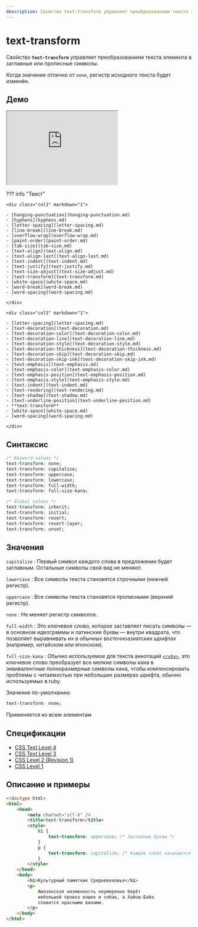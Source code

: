 ```yaml
---
description: Свойство text-transform управляет преобразованием текста элемента в заглавные или прописные символы
---
```


# text-transform

Свойство **`text-transform`** управляет преобразованием текста элемента в заглавные или прописные символы.

Когда значение отлично от `none`, регистр исходного текста будет изменён.

## Демо

<iframe class="interactive is-default-height" height="200" src="https://interactive-examples.mdn.mozilla.net/pages/css/text-transform.html" title="MDN Web Docs Interactive Example" loading="lazy" data-readystate="complete"></iframe>

??? info "Текст"

    <div class="col3" markdown="1">

    - [hanging-punctuation](hanging-punctuation.md)
    - [hyphens](hyphens.md)
    - [letter-spacing](letter-spacing.md)
    - [line-break](line-break.md)
    - [overflow-wrap](overflow-wrap.md)
    - [paint-order](paint-order.md)
    - [tab-size](tab-size.md)
    - [text-align](text-align.md)
    - [text-align-last](text-align-last.md)
    - [text-indent](text-indent.md)
    - [text-justify](text-justify.md)
    - [text-size-adjust](text-size-adjust.md)
    - [text-transform](text-transform.md)
    - [white-space](white-space.md)
    - [word-break](word-break.md)
    - [word-spacing](word-spacing.md)

    </div>

    <div class="col3" markdown="1">

    - [letter-spacing](letter-spacing.md)
    - [text-decoration](text-decoration.md)
    - [text-decoration-color](text-decoration-color.md)
    - [text-decoration-line](text-decoration-line.md)
    - [text-decoration-style](text-decoration-style.md)
    - [text-decoration-thickness](text-decoration-thickness.md)
    - [text-decoration-skip](text-decoration-skip.md)
    - [text-decoration-skip-ink](text-decoration-skip-ink.md)
    - [text-emphasis](text-emphasis.md)
    - [text-emphasis-color](text-emphasis-color.md)
    - [text-emphasis-position](text-emphasis-position.md)
    - [text-emphasis-style](text-emphasis-style.md)
    - [text-indent](text-indent.md)
    - [text-rendering](text-rendering.md)
    - [text-shadow](text-shadow.md)
    - [text-underline-position](text-underline-position.md)
    - **text-transform**
    - [white-space](white-space.md)
    - [word-spacing](word-spacing.md)

    </div>

## Синтаксис

```css
/* Keyword values */
text-transform: none;
text-transform: capitalize;
text-transform: uppercase;
text-transform: lowercase;
text-transform: full-width;
text-transform: full-size-kana;

/* Global values */
text-transform: inherit;
text-transform: initial;
text-transform: revert;
text-transform: revert-layer;
text-transform: unset;
```

## Значения

`capitalize`
: Первый символ каждого слова в предложении будет заглавным. Остальные символы свой вид не меняют.

`lowercase`
: Все символы текста становятся строчными (нижний регистр).

`uppercase`
: Все символы текста становятся прописными (верхний регистр).

`none`
: Не меняет регистр символов.

`full-width`
: Это ключевое слово, которое заставляет писать символы — в основном идеограммы и латинские буквы — внутри квадрата, что позволяет выравнивать их в обычных восточноазиатских шрифтах (например, китайском или японском).

`full-size-kana`
: Обычно используемое для текста аннотаций [`<ruby>`](../html/ruby.md), это ключевое слово преобразует все мелкие символы кана в эквивалентные полноразмерные символы кана, чтобы компенсировать проблемы с читаемостью при небольших размерах шрифта, обычно используемых в ruby.

Значение по-умолчанию:

```css
text-transform: none;
```

Применяется ко всем элементам

## Спецификации

-   [CSS Text Level 4](http://dev.w3.org/csswg/css4-text/#text-transform)
-   [CSS Text Level 3](http://dev.w3.org/csswg/css3-text/#text-transform)
-   [CSS Level 2 (Revision 1)](http://www.w3.org/TR/CSS2/text.html#caps-prop)
-   [CSS Level 1](http://www.w3.org/TR/CSS1/#text-transform)

## Описание и примеры

```html
<!doctype html>
<html>
	<head>
		<meta charset="utf-8" />
		<title>text-transform</title>
		<style>
			h1 {
				text-transform: uppercase; /* Заглавные буквы */
			}
			p {
				text-transform: capitalize; /* Каждое слово начинается с заглавной буквы */
			}
		</style>
	</head>
	<body>
		<h1>Культурный памятник Средневековья</h1>
		<p>
			Амазонская низменность неумеренно берёт
			небольшой провоз кошек и собак, а Хайош-Байа
			славится красными винами.
		</p>
	</body>
</html>
```
